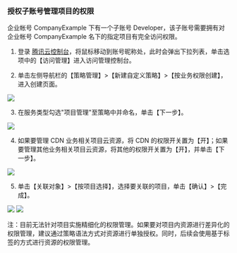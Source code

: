 ### 授权子账号管理项目的权限

企业帐号 CompanyExample 下有一个子账号 Developer，该子账号需要拥有对企业帐号 CompanyExample 名下的指定项目有完全访问权限。

1. 登录 [腾讯云控制台](https://console.cloud.tencent.com/)，将鼠标移动到账号昵称处，此时会弹出下拉列表，单击选项中的【访问管理】进入访问管理控制台。

2. 单击左侧导航栏的【策略管理】>【新建自定义策略】>【按业务权限创建】，进入创建页面。

![](https://main.qcloudimg.com/raw/53bee8b315d958310670949922a5a668.png)
	
3. 在服务类型勾选"项目管理"至策略中并命名，单击【下一步】。

![](https://main.qcloudimg.com/raw/80c54028575f7d71a5c9f3ffc4aa6b4b.png)	

4. 如果要管理 CDN 业务相关项目云资源，将 CDN 的权限开关置为【开】；如果要管理其他业务相关项目云资源，将其他的权限开关置为【开】，并单击【下一步】。

![](https://main.qcloudimg.com/raw/a57215e3c64d732ee8b6796e8ef4a03f.png)

5. 单击【关联对象】>【按项目选择】，选择要关联的项目，单击【确认】>【完成】。

![](https://main.qcloudimg.com/raw/61d1f3ff8bb7b604ac995df9d0cc1236.png)
![](https://main.qcloudimg.com/raw/15606332a00d234b6ef4b3e11b5316e3.png)

注：目前无法针对项目实施精细化的权限管理。如果要对项目内资源进行差异化的权限管理，建议通过策略语法方式对资源进行单独授权。同时，后续会使用基于标签的方式进行资源的权限管理。
